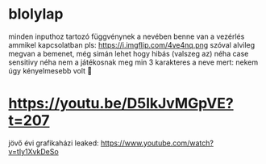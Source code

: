 # blolylap

minden inputhoz tartozó függvénynek a nevében benne van a vezérlés ammikel kapcsolatban
pls: https://i.imgflip.com/4ve4nq.png
szóval alvileg megvan a bemenet, még simán lehet hogy hibás (valszeg az)
néha case sensitivy néha nem
a játékosnak meg min 3 karakteres a neve mert: nekem úgy kényelmesebb volt 💅
# https://youtu.be/D5lkJvMGpVE?t=207
jövő évi grafikaházi leaked: https://www.youtube.com/watch?v=tIy1XvkDeSo
